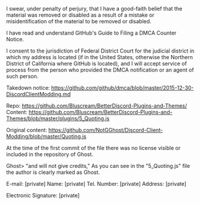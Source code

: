 I swear, under penalty of perjury, that I have a good-faith belief that
the material was removed or disabled as a result of a mistake or
misidentification of the material to be removed or disabled.

I have read and understand GitHub's Guide to Filing a DMCA Counter Notice.

I consent to the jurisdiction of Federal District Court for the judicial
district in which my address is located (if in the United States,
otherwise the Northern District of California where GitHub is located),
and I will accept service of process from the person who provided the
DMCA notification or an agent of such person.

Takedown notice:
https://github.com/github/dmca/blob/master/2015-12-30-DiscordClientModding.md

Repo: https://github.com/Bluscream/BetterDiscord-Plugins-and-Themes/
Content:
https://github.com/Bluscream/BetterDiscord-Plugins-and-Themes/blob/master/plugins/5_Quoting.js

Original content:
https://github.com/NotGGhost/Discord-Client-Modding/blob/master/Quoting.js

At the time of the first commit of the file there was no license visible
or included in the repository of Ghost.

Ghost> "and will not give credits,"
As you can see in the "5_Quoting.js" file the author is clearly marked
as Ghost.

E-mail: [private]
Name: [private]
Tel. Number: [private]
Address: [private]

Electronic Signature: [private]
